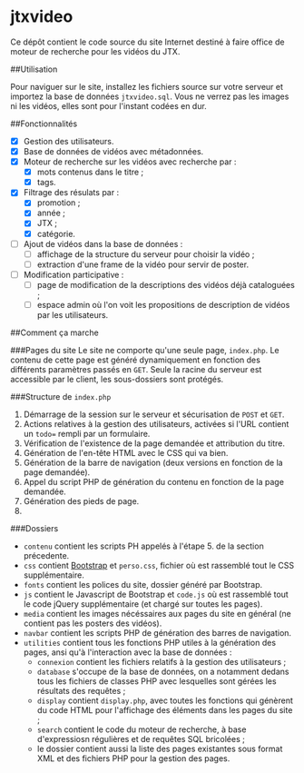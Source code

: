 jtxvideo
========

Ce dépôt contient le code source du site Internet destiné à faire office de moteur de recherche pour les vidéos du JTX.

##Utilisation

Pour naviguer sur le site, installez les fichiers source sur votre serveur et importez la base de données `jtxvideo.sql`. Vous ne verrez pas les images ni les vidéos, elles sont pour l'instant codées en dur.

##Fonctionnalités

- [x] Gestion des utilisateurs.
- [x] Base de données de vidéos avec métadonnées.
- [x] Moteur de recherche sur les vidéos avec recherche par :
  - [x] mots contenus dans le titre ;
  - [x] tags.
- [x] Filtrage des résulats par :
  - [x] promotion ;
  - [x] année ;
  - [x] JTX ;
  - [x] catégorie.
- [ ] Ajout de vidéos dans la base de données :
  - [ ] affichage de la structure du serveur pour choisir la vidéo ;
  - [ ] extraction d'une frame de la vidéo pour servir de poster.
- [ ] Modification participative :
  - [ ] page de modification de la descriptions des vidéos déjà cataloguées ;
  - [ ] espace admin où l'on voit les propositions de description de vidéos par les utilisateurs.
  
##Comment ça marche

###Pages du site
Le site ne comporte qu'une seule page, `index.php`. Le contenu de cette page est généré dynamiquement en fonction des différents paramètres passés en `GET`. Seule la racine du serveur est accessible par le client, les sous-dossiers sont protégés.

###Structure de `index.php`
1. Démarrage de la session sur le serveur et sécurisation de `POST` et `GET`.
2. Actions relatives à la gestion des utilisateurs, activées si l'URL contient un `todo=` rempli par un formulaire.
3. Vérification de l'existence de la page demandée et attribution du titre.
4. Génération de l'en-tête HTML avec le CSS qui va bien.
5. Génération de la barre de navigation (deux versions en fonction de la page demandée).
6. Appel du script PHP de génération du contenu en fonction de la page demandée.
7. Génération des pieds de page.
8. 

###Dossiers
* `contenu` contient les scripts PH appelés à l'étape 5. de la section précedente.
* `css` contient [Bootstrap](http://getbootstrap.com/) et `perso.css`, fichier où est rassemblé tout le CSS supplémentaire.
* `fonts` contient les polices du site, dossier généré par Bootstrap.
* `js` contient le Javascript de Bootstrap et `code.js` où est rassemblé tout le code jQuery supplémentaire (et chargé sur toutes les pages).
* `media` contient les images nécéssaires aux pages du site en général (ne contient pas les posters des vidéos).
* `navbar` contient les scripts PHP de génération des barres de navigation.
* `utilities` contient tous les fonctions PHP utiles à la génération des pages, ansi qu'à l'interaction avec la base de données :
  * `connexion` contient les fichiers relatifs à la gestion des utilisateurs ;
  * `database` s'occupe de la base de données, on a notamment dedans tous les fichiers de classes PHP avec lesquelles sont gérées les résultats des requêtes ;
  * `display` contient `display.php`, avec toutes les fonctions qui génèrent du code HTML pour l'affichage des éléments dans les pages du site ;
  * `search` contient le code du moteur de recherche, à base d'expressiosn régulières et de requêtes SQL bricolées ;
  * le dossier contient aussi la liste des pages existantes sous format XML et des fichiers PHP pour la gestion des pages.
